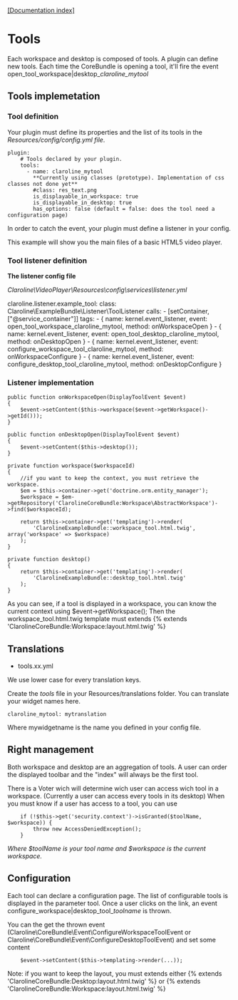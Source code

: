[[Documentation index]][index_path]

# Tools

Each workspace and desktop is composed of tools. A plugin can define new tools.
Each time the CoreBundle is opening a tool, it'll fire the event
open_tool_workspace|desktop_*claroline_mytool*

## Tools implemetation

### Tool definition

Your plugin must define its properties and the list of its tools in the *Resources/config/config.yml file*.

    plugin:
        # Tools declared by your plugin.
        tools:
          - name: claroline_mytool
            **Currently using classes (prototype). Implementation of css classes not done yet**
            #class: res_text.png
            is_displayable_in_workspace: true
            is_displayable_in_desktop: true
            has_options: false (default = false: does the tool need a configuration page)

In order to catch the event, your plugin must define a listener in your config.

This example will show you the main files of a basic HTML5 video player.

### Tool listener definition

**The listener config file**

*Claroline\VideoPlayer\Resources\config\services\listener.yml*

  claroline.listener.example_tool:
    class: Claroline\ExampleBundle\Listener\ToolListener
    calls:
      - [setContainer, ["@service_container"]]
    tags:
      - { name: kernel.event_listener, event: open_tool_workspace_claroline_mytool, method: onWorkspaceOpen }
      - { name: kernel.event_listener, event: open_tool_desktop_claroline_mytool, method: onDesktopOpen }
      - { name: kernel.event_listener, event: configure_workspace_tool_claroline_mytool, method: onWorkspaceConfigure }
      - { name: kernel.event_listener, event: configure_desktop_tool_claroline_mytool, method: onDesktopConfigure }

### Listener implementation

    public function onWorkspaceOpen(DisplayToolEvent $event)
    {
        $event->setContent($this->workspace($event->getWorkspace()->getId()));
    }

    public function onDesktopOpen(DisplayToolEvent $event)
    {
        $event->setContent($this->desktop());
    }

    private function workspace($workspaceId)
    {
        //if you want to keep the context, you must retrieve the workspace.
        $em = $this->container->get('doctrine.orm.entity_manager');
        $workspace = $em->getRepository('ClarolineCoreBundle:Workspace\AbstractWorkspace')->find($workspaceId);

        return $this->container->get('templating')->render(
            'ClarolineExampleBundle::workspace_tool.html.twig', array('workspace' => $workspace)
        );
    }

    private function desktop()
    {
        return $this->container->get('templating')->render(
            'ClarolineExampleBundle::desktop_tool.html.twig'
        );
    }

As you can see, if a tool is displayed in a workspace, you can know the current context
using $event->getWorkspace();
Then the workspace_tool.html.twig template must extends {% extends 'ClarolineCoreBundle:Workspace:layout.html.twig' %}

## Translations

* tools.xx.yml

We use lower case for every translation keys.

Create the *tools* file in your Resources/translations folder.
You can translate your widget names here.

    claroline_mytool: mytranslation

Where mywidgetname is the name you defined in your config file.

## Right management

Both workspace and desktop are an aggregation of tools.
A user can order the displayed toolbar and the "index" will always be the
first tool.

There is a Voter wich will determine wich user can access wich tool in a workspace.
(Currently a user can access every tools in its desktop)
When you must know if a user has access to a tool, you can use

        if (!$this->get('security.context')->isGranted($toolName, $workspace)) {
            throw new AccessDeniedException();
        }

*Where $toolName is your tool name and $workspace is the current workspace.*

## Configuration

Each tool can declare a configuration page. The list of configurable tools is displayed
in the parameter tool.
Once a user clicks on the link, an event configure_workspace|desktop_tool_*toolname* is thrown.

You can the get the thrown event (Claroline\CoreBundle\Event\ConfigureWorkspaceToolEvent
or Claroline\CoreBundle\Event\ConfigureDesktopToolEvent) and set some content

        $event->setContent($this->templating->render(...));

Note: if you want to keep the layout, you must extends either
{% extends 'ClarolineCoreBundle:Desktop:layout.html.twig' %} or
{% extends 'ClarolineCoreBundle:Workspace:layout.html.twig' %}


[index_path]: ../../index.md